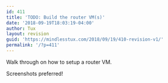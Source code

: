 ```yaml
---
id: 411
title: 'TODO: Build the router VM(s)'
date: '2018-09-19T18:03:19-04:00'
author: Tux
layout: revision
guid: 'https://mindlesstux.com/2018/09/19/410-revision-v1/'
permalink: '/?p=411'
---
```


Walk through on how to setup a router VM.

Screenshots preferred!